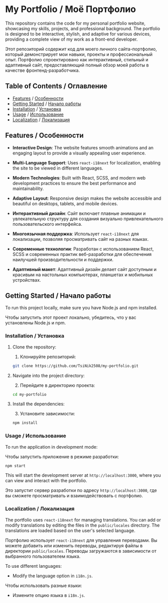 # My Portfolio / Моё Портфолио

This repository contains the code for my personal portfolio website, showcasing my skills, projects, and professional background. The portfolio is designed to be interactive, stylish, and adaptive for various devices, providing a complete view of my work as a front-end developer.

Этот репозиторий содержит код для моего личного сайта-портфолио, который демонстрирует мои навыки, проекты и профессиональный опыт. Портфолио спроектировано как интерактивный, стильный и адаптивный сайт, предоставляющий полный обзор моей работы в качестве фронтенд-разработчика.

## Table of Contents / Оглавление

- [Features](#features) / [Особенности](#особенности)
- [Getting Started](#getting-started) / [Начало работы](#начало-работы)
- [Installation](#installation) / [Установка](#установка)
- [Usage](#usage) / [Использование](#использование)
- [Localization](#localization) / [Локализация](#локализация)

## Features / Особенности

- **Interactive Design**: The website features smooth animations and an engaging layout to provide a visually appealing user experience.
- **Multi-Language Support**: Uses `react-i18next` for localization, enabling the site to be viewed in different languages.
- **Modern Technologies**: Built with React, SCSS, and modern web development practices to ensure the best performance and maintainability.
- **Adaptive Layout**: Responsive design makes the website accessible and beautiful on desktops, tablets, and mobile devices.

- **Интерактивный дизайн**: Сайт включает плавные анимации и увлекательную структуру для создания визуально привлекательного пользовательского интерфейса.
- **Многоязычная поддержка**: Использует `react-i18next` для локализации, позволяя просматривать сайт на разных языках.
- **Современные технологии**: Разработан с использованием React, SCSS и современных практик веб-разработки для обеспечения наилучшей производительности и поддержки.
- **Адаптивный макет**: Адаптивный дизайн делает сайт доступным и красивым на настольных компьютерах, планшетах и мобильных устройствах.

## Getting Started / Начало работы

To run this project locally, make sure you have Node.js and npm installed.

Чтобы запустить этот проект локально, убедитесь, что у вас установлены Node.js и npm.

### Installation / Установка

1. Clone the repository:

   1. Клонируйте репозиторий:

   ```sh
   git clone https://github.com/TsiNik2508/my-portfolio.git
   ```

2. Navigate into the project directory:

   2. Перейдите в директорию проекта:

   ```sh
   cd my-portfolio
   ```

3. Install the dependencies:

   3. Установите зависимости:

   ```sh
   npm install
   ```

### Usage / Использование

To run the application in development mode:

Чтобы запустить приложение в режиме разработки:

```sh
npm start
```

This will start the development server at `http://localhost:3000`, where you can view and interact with the portfolio.

Это запустит сервер разработки по адресу `http://localhost:3000`, где вы сможете просматривать и взаимодействовать с портфолио.

### Localization / Локализация

The portfolio uses `react-i18next` for managing translations. You can add or modify translations by editing the files in the `public/locales` directory. The translations are loaded based on the user's selected language.

Портфолио использует `react-i18next` для управления переводами. Вы можете добавить или изменить переводы, редактируя файлы в директории `public/locales`. Переводы загружаются в зависимости от выбранного пользователем языка.

To use different languages:

- Modify the language option in `i18n.js`.

Чтобы использовать разные языки:

- Измените опцию языка в `i18n.js`. 


